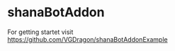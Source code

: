 # shanaBotAddon
For getting startet visit
<a href="https://github.com/VGDragon/shanaBotAddonExample">https://github.com/VGDragon/shanaBotAddonExample</a>
